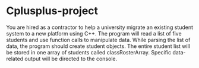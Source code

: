 # Cplusplus-project

You are hired as a contractor to help a university migrate an existing student system to a new platform using C++. The program will read a list of five students and use function calls to manipulate data. While parsing the list of data, the program should create student objects. The entire student list will be stored in one array of students called classRosterArray. Specific data-related output will be directed to the console.
